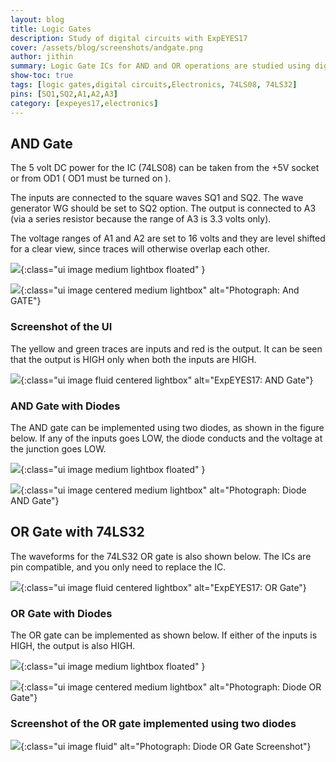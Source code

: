 ```yaml
---
layout: blog
title: Logic Gates
description: Study of digital circuits with ExpEYES17
cover: /assets/blog/screenshots/andgate.png
author: jithin
summary: Logic Gate ICs for AND and OR operations are studied using digital signals. The same circuits are then constructed using diodes to understand their operation.
show-toc: true
tags: [logic gates,digital circuits,Electronics, 74LS08, 74LS32]
pins: [SQ1,SQ2,A1,A2,A3]
category: [expeyes17,electronics]
---
```



## AND Gate

The 5 volt DC power for the IC (74LS08) can be taken from the +5V socket or from OD1 ( OD1 must be turned on ).

The inputs are connected to the square waves SQ1 and SQ2. The wave generator WG should be set to SQ2 option.
The output is connected to A3 (via a series resistor because the range of A3 is 3.3 volts only).

The voltage ranges of A1 and A2 are set to 16 volts and they are level shifted for a clear view, since traces will otherwise overlap each other.

![](/assets/blog/schematics/logic-gates.svg){:class="ui image medium lightbox floated" }

![](/assets/blog/photographs/and-gate.jpg){:class="ui image centered medium lightbox" alt="Photograph: And GATE"}

<div class="ui clearing divider"></div>

### Screenshot of the UI

The yellow and green traces are inputs and red is the output. It can be seen that the output is HIGH only when both the inputs are HIGH.

![](/assets/blog/screenshots/andgate.png){:class="ui image fluid centered lightbox" alt="ExpEYES17: AND Gate"}

### AND Gate with Diodes

The AND gate can be implemented using two diodes, as shown in the figure below. If any of the inputs goes LOW, the diode conducts and the voltage at the junction goes LOW.

![](/assets/blog/schematics/diode-and-gate.svg){:class="ui image medium lightbox floated" }

![](/assets/blog/photographs/diode-and-gate.jpg){:class="ui image centered medium lightbox" alt="Photograph: Diode AND Gate"}

<div class="ui clearing divider"></div>

## OR Gate with 74LS32
The waveforms for the 74LS32 OR gate  is also shown below. The ICs are pin compatible, and you only need to replace the IC.

![](/assets/blog/screenshots/orgate.png){:class="ui image fluid centered lightbox" alt="ExpEYES17: OR Gate"}

### OR Gate with Diodes
The OR gate can be implemented as shown below. If either of the inputs is HIGH, the output is also HIGH.

![](/assets/blog/schematics/diode-or-gate.svg){:class="ui image medium lightbox floated" }

![](/assets/blog/photographs/diode-or-gate.jpg){:class="ui image centered medium lightbox" alt="Photograph: Diode OR Gate"}

<div class="ui clearing divider"></div>

### Screenshot of the OR gate implemented using two diodes

![](/assets/blog/screenshots/diode-or-gate.png){:class="ui image fluid" alt="Photograph: Diode OR Gate Screenshot"}
